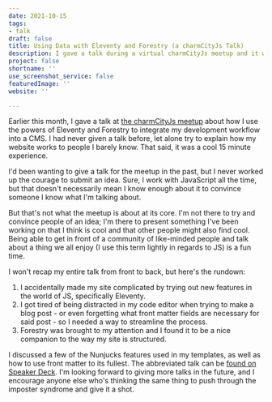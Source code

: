 ```yaml
---
date: 2021-10-15
tags:
- talk
draft: false
title: Using Data with Eleventy and Forestry (a charmCityJs Talk)
description: I gave a talk during a virtual charmCityJs meetup and it was a good time.
project: false
shortname: ''
use_screenshot_service: false
featuredImage: ''
website: ''

---
```

Earlier this month, I gave a talk at [the charmCityJs meetup](https://www.meetup.com/charmcityjs/) about how I use the powers of Eleventy and Forestry to integrate my development workflow into a CMS. I had never given a talk before, let alone try to explain how my website works to people I barely know. That said, it was a cool 15 minute experience.

I'd been wanting to give a talk for the meetup in the past, but I never worked up the courage to submit an idea. Sure, I work with JavaScript all the time, but that doesn't necessarily mean I know enough about it to convince someone I know what I'm talking about.

But that's not what the meetup is about at its core. I'm not there to try and convince people of an idea; I'm there to present something I've been working on that I think is cool and that other people might also find cool. Being able to get in front of a community of like-minded people and talk about a thing we all enjoy (I use this term lightly in regards to JS) is a fun time.

I won't recap my entire talk from front to back, but here's the rundown:

1. I accidentally made my site complicated by trying out new features in the world of JS, specifically Eleventy.
2. I got tired of being distracted in my code editor when trying to make a blog post - or even forgetting what front matter fields are necessary for said post - so I needed a way to streamline the process.
3. Forestry was brought to my attention and I found it to be a nice companion to the way my site is structured.

I discussed a few of the Nunjucks features used in my templates, as well as how to use front matter to its fullest. The abbreviated talk can be [found on Speaker Deck](https://speakerdeck.com/troyvassalotti/using-data-to-create-a-cms-with-forestry-and-eleventy). I'm looking forward to giving more talks in the future, and I encourage anyone else who's thinking the same thing to push through the imposter syndrome and give it a shot.